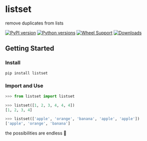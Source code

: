 # listset

remove duplicates from lists

[![PyPI version](https://badge.fury.io/py/listset.svg)](https://badge.fury.io/py/listset)
[![Python versions](https://img.shields.io/pypi/pyversions/listset.svg)](https://pypi.python.org/pypi/listset)
[![Wheel Support](https://img.shields.io/pypi/wheel/listset.svg)](https://pypi.python.org/pypi/listset)
[![Downloads](https://img.shields.io/badge/dynamic/json.svg?url=https://pypistats.org/api/packages/listset/recent?mirrors=false&label=downloads&query=$.data.last_month&suffix=/month)](https://pypistats.org/packages/listset)

## Getting Started

### Install

```bash
pip install listset
```

### Import and Use

```python
>>> from listset import listset

>>> listset([1, 2, 3, 4, 4, 4])
[1, 2, 3, 4]

>>> listset(['apple', 'orange', 'banana', 'apple', 'apple'])
['apple', 'orange', 'banana']
```

the possibilities are endless :cactus:
